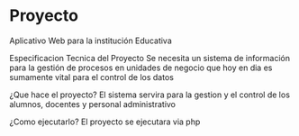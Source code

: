 # Proyecto
Aplicativo Web para la institución Educativa

Especificacion Tecnica del Proyecto
Se necesita un sistema de información para la gestión de procesos en unidades de negocio que hoy en dia es sumamente vital para el control de los datos

¿Que hace el proyecto?
El sistema servira para la gestion y el control de los alumnos, docentes y personal administrativo

¿Como ejecutarlo?
El proyecto se ejecutara via php
